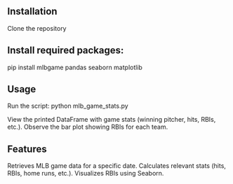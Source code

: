 ## Installation
Clone the repository

## Install required packages:
pip install mlbgame
pandas 
seaborn 
matplotlib

## Usage
Run the script:
python mlb_game_stats.py

View the printed DataFrame with game stats (winning pitcher, hits, RBIs, etc.).
Observe the bar plot showing RBIs for each team.

## Features
Retrieves MLB game data for a specific date.
Calculates relevant stats (hits, RBIs, home runs, etc.).
Visualizes RBIs using Seaborn.
